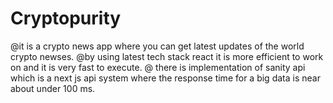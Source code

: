 # Cryptopurity

@it is a crypto news app where you can get latest updates of the world crypto newses.
@by using latest tech stack react it is more efficient to work on and it is very fast to execute.
@ there is implementation of sanity api which is a next js api system where the response time for a big data is near about under 100 ms.

